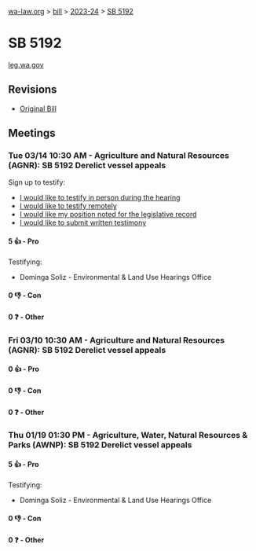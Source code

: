 [wa-law.org](/) > [bill](/bill/) > [2023-24](/bill/2023-24/) > [SB 5192](/bill/2023-24/sb/5192/)

# SB 5192
[leg.wa.gov](https://app.leg.wa.gov/billsummary?BillNumber=5192&Year=2023&Initiative=false)

## Revisions
* [Original Bill](1/)

## Meetings
### Tue 03/14 10:30 AM - Agriculture and Natural Resources (AGNR): SB 5192 Derelict vessel appeals
Sign up to testify:
* [I would like to testify in person during the hearing](https://app.leg.wa.gov/csi/Testifier/Add?chamber=House&mId=30956&aId=153055&caId=21961&tId=1)
* [I would like to testify remotely](https://app.leg.wa.gov/csi/Testifier/Add?chamber=House&mId=30956&aId=153055&caId=21961&tId=2)
* [I would like my position noted for the legislative record](https://app.leg.wa.gov/csi/Testifier/Add?chamber=House&mId=30956&aId=153055&caId=21961&tId=3)
* [I would like to submit written testimony](https://app.leg.wa.gov/csi/Testifier/Add?chamber=House&mId=30956&aId=153055&caId=21961&tId=4)

#### 5 👍 - Pro
Testifying:
* Dominga Soliz - Environmental & Land Use Hearings Office

#### 0 👎 - Con

#### 0 ❓ - Other

### Fri 03/10 10:30 AM - Agriculture and Natural Resources (AGNR): SB 5192 Derelict vessel appeals
#### 0 👍 - Pro

#### 0 👎 - Con

#### 0 ❓ - Other

### Thu 01/19 01:30 PM - Agriculture, Water, Natural Resources & Parks (AWNP): SB 5192 Derelict vessel appeals
#### 5 👍 - Pro
Testifying:
* Dominga Soliz - Environmental & Land Use Hearings Office

#### 0 👎 - Con

#### 0 ❓ - Other
